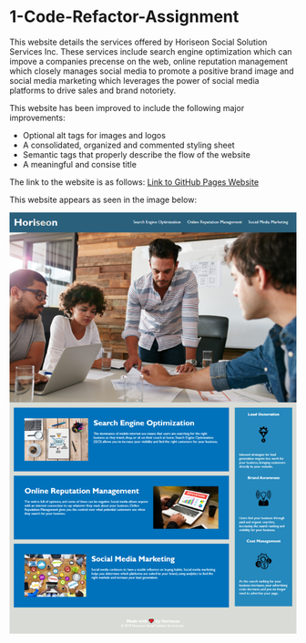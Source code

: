 # 1-Code-Refactor-Assignment

This website details the services offered by Horiseon Social Solution Services Inc. These services include search engine optimization which can impove a companies precense on the web, online reputation management which closely manages social media to promote a positive brand image and social media marketing which leverages the power of social media platforms to drive sales and brand notoriety.

This website has been improved to include the following major improvements:
- Optional alt tags for images and logos
- A consolidated, organized and commented styling sheet
- Semantic tags that properly describe the flow of the website 
- A meaningful and consise title

The link to the website is as follows: [Link to GitHub Pages Website](https://ayfor.github.io/1-Code-Refactor-Assignment/)

This website appears as seen in the image below: 

![On an online store's webpage, two cards are stacked on top of each other.](./assets/images/Website_Screenshot.png)

